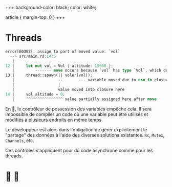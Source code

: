 +++
background-color: black;
color: white;  

article {
    margin-top: 0
}
+++
# Threads

```rust
error[E0382]: assign to part of moved value: `vol`
  --> src/main.rs:14:5
   |
12 |     let mut vol = Vol { altitude: 15000 };
   |         ------- move occurs because `vol` has type `Vol`, which does not implement the `Copy` trait
13 |     thread::spawn(|| voler(vol));
   |                   --       --- variable moved due to use in closure
   |                   |
   |                   value moved into closure here
14 |     vol.altitude = 0;
   |     ^^^^^^^^^^^^^^^^ value partially assigned here after move
```

En 🦀, le contrôleur de possession des variables empêche cela. Il sera impossible de compiler un code où une variable peut être utilisés et modifiés à plusieurs endroits en même temps.

Le développeur est alors dans l'obligation de gérer explicitement le "partage" des données à l'aide des diverses solutions existantes. `Rc`, `Mutex`, `Channels`, etc.

Ces contrôles s'appliquent pour du code asynchrone comme pour les threads.

# 🛫 🛬